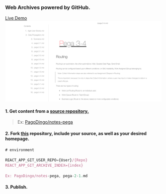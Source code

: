 ### Web Archives powered by GitHub.
[Live Demo]()
<img src="./dochub-demo.png"/>

#### 1. Get content from a <u>source repository.</u>

> Ex: [PagoDingo/notes-pega](https://github.com/pagodingo/notes-pega)

#### 2. Fork <u>this</u> repository, include your source, as well as your desired homepage.

```js
# environment

REACT_APP_GIT_USER_REPO={User}/{Repo}
REACT_APP_GIT_ARCHIVE_INDEX={index}

Ex: PagoDingo/notes-pega, pega-2-1.md
```

#### 3. Publish.
